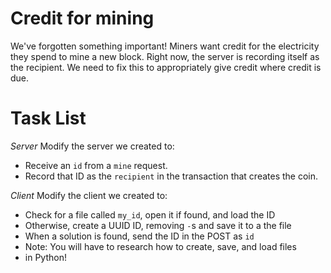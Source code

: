 # Credit for mining

We've forgotten something important!  Miners want credit for the electricity they spend to mine a new block.  Right now, the server is recording itself as the recipient.  We need to fix this to appropriately give credit where credit is due.


# Task List

*Server*
Modify the server we created to:
* Receive an `id` from a `mine` request.
* Record that ID as the `recipient` in the transaction that creates the coin.

*Client*
Modify the client we created to:
* Check for a file called `my_id`, open it if found, and load the ID
* Otherwise, create a UUID ID, removing `-`s and save it to a the file
* When a solution is found, send the ID in the POST as `id`
* Note: You will have to research how to create, save, and load files
* in Python!